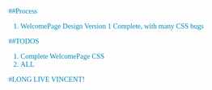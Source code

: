<font color=#008AB8 face="Calibri">
<!--![Vincent](http://www.comp.polyu.edu.hk/files/staff-profile-picture-ng-vincent.jpg)![Vincent](http://www.comp.polyu.edu.hk/files/staff-profile-picture-ng-vincent.jpg)![Vincent](http://www.comp.polyu.edu.hk/files/staff-profile-picture-ng-vincent.jpg)![Vincent](http://www.comp.polyu.edu.hk/files/staff-profile-picture-ng-vincent.jpg)![Vincent](http://www.comp.polyu.edu.hk/files/staff-profile-picture-ng-vincent.jpg)![Vincent](http://www.comp.polyu.edu.hk/files/staff-profile-picture-ng-vincent.jpg) -->
##Process

1. WelcomePage Design Version 1 Complete, with many CSS bugs    

##TODOS

1. Complete WelcomePage CSS
2. ALL

#LONG LIVE VINCENT!
